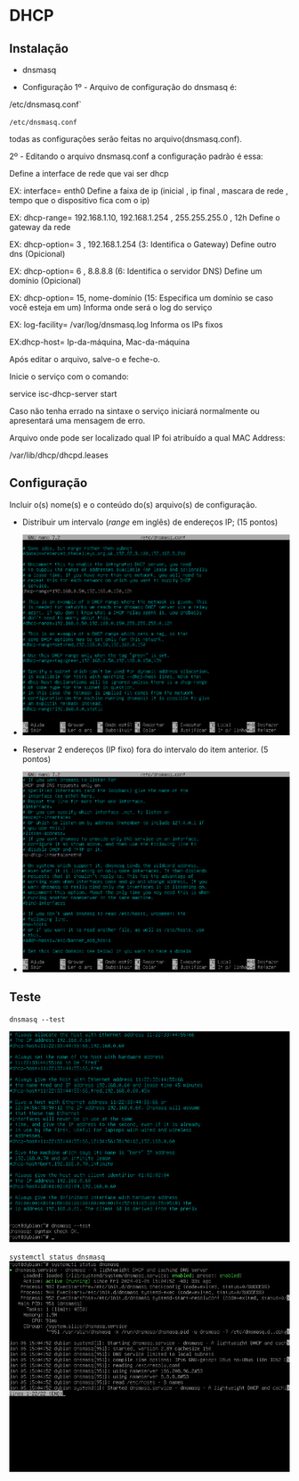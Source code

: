 # DHCP

## Instalação
- dnsmasq

- Configuração
1º - Arquivo de configuração do dnsmasq é:

/etc/dnsmasq.conf`



`/etc/dnsmasq.conf`

todas as configurações serão feitas no arquivo(dnsmasq.conf).

2º - Editando o arquivo dnsmasq.conf a configuração padrão é essa:

Define a interface de rede que vai ser dhcp

EX: interface= enth0
Define a faixa de ip (inicial , ip final , mascara de rede , tempo que o dispositivo fica com o ip)

EX: dhcp-range= 192.168.1.10, 192.168.1.254 , 255.255.255.0 , 12h
Define o gateway da rede

EX: dhcp-option= 3 , 192.168.1.254 (3: Identifica o Gateway)
Define outro dns (Opicional)

EX: dhcp-option= 6 , 8.8.8.8 (6: Identifica o servidor DNS)
Define um domínio (Opicional)

EX: dhcp-option= 15, nome-domínio (15: Especifica um domínio se caso você esteja em um)
Informa onde será o log do serviço

EX: log-facility= /var/log/dnsmasq.log
Informa os IPs fixos

EX:dhcp-host= Ip-da-máquina, Mac-da-máquina


Após editar o arquivo, salve-o e feche-o.

Inicie o serviço com o comando:

service isc-dhcp-server start

Caso não tenha errado na sintaxe o serviço iniciará normalmente ou apresentará uma mensagem de erro.

Arquivo onde pode ser localizado qual IP foi atribuído a qual MAC Address:

/var/lib/dhcp/dhcpd.leases
## Configuração

Incluir o(s) nome(s) e o conteúdo do(s) arquivo(s) de configuração.

- Distribuir um intervalo (*range* em inglês) de endereços IP; (15 pontos)
- 
  ![Intervalo](../images/dhcp-range.png)
  
- Reservar 2 endereços (IP fixo) fora do intervalo do item anterior. (5 pontos)
- 
  ![Endereços fixos](../images/dhcp.conf.png)

## Teste

`dnsmasq --test`

![DHCP](../images/dnsmasq-ok.png)

`systemctl status dnsmasq`
![dnsmasqstatus](../images/dnsmasq-status.png)
